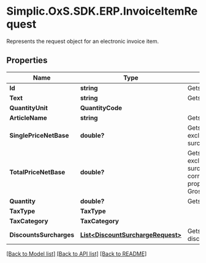 # Simplic.OxS.SDK.ERP.InvoiceItemRequest
Represents the request object for an electronic invoice item.

## Properties

Name | Type | Description | Notes
------------ | ------------- | ------------- | -------------
**Id** | **string** | Gets or sets the ID. | [optional] 
**Text** | **string** | Gets or sets the text. | [optional] 
**QuantityUnit** | **QuantityCode** |  | [optional] 
**ArticleName** | **string** | Gets or sets the article name. | [optional] 
**SinglePriceNetBase** | **double?** | Gets or sets the single price excluding discounts and surcharges. | [optional] 
**TotalPriceNetBase** | **double?** | Gets or sets the total price excluding discounts and surcharges.     TotalPriceBase corresponds to the ZUGFeRD property GrossPriceProductTradePrice.   | [optional] 
**Quantity** | **double?** | Gets or sets the quantity. | [optional] 
**TaxType** | **TaxType** |  | [optional] 
**TaxCategory** | **TaxCategory** |  | [optional] 
**DiscountsSurcharges** | [**List&lt;DiscountSurchargeRequest&gt;**](DiscountSurchargeRequest.md) | Gets or sets the item level discounts and surcharges. | [optional] 

[[Back to Model list]](../README.md#documentation-for-models) [[Back to API list]](../README.md#documentation-for-api-endpoints) [[Back to README]](../README.md)

